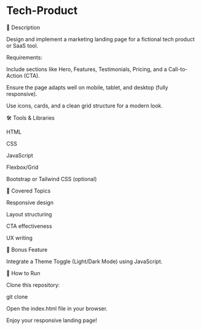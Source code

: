 # Tech-Product

📌 Description

Design and implement a marketing landing page for a fictional tech product or SaaS tool.

Requirements:

Include sections like Hero, Features, Testimonials, Pricing, and a Call-to-Action (CTA).

Ensure the page adapts well on mobile, tablet, and desktop (fully responsive).

Use icons, cards, and a clean grid structure for a modern look.

🛠️ Tools & Libraries

HTML

CSS

JavaScript

Flexbox/Grid

Bootstrap or Tailwind CSS (optional)

📝 Covered Topics

Responsive design

Layout structuring

CTA effectiveness

UX writing

🎁 Bonus Feature

Integrate a Theme Toggle (Light/Dark Mode) using JavaScript.

🚀 How to Run

Clone this repository:

git clone <repo-link>


Open the index.html file in your browser.

Enjoy your responsive landing page!
